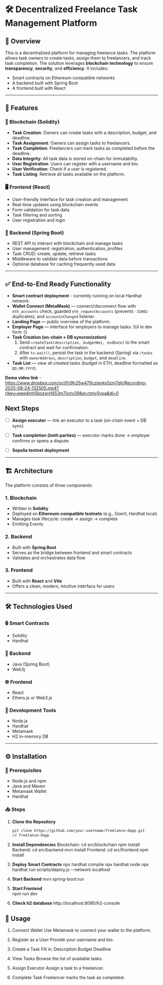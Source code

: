 # 🛠️ Decentralized Freelance Task Management Platform

## 📘 Overview

This is a decentralized platform for managing freelance tasks. The platform allows task owners to create tasks, assign them to freelancers, and track task completion. The solution leverages **blockchain technology** to ensure **transparency**, **security**, and **efficiency**. It includes:

- Smart contracts on Ethereum-compatible networks
- A backend built with Spring Boot
- A frontend built with React

---

## 🚀 Features

### 🔗 Blockchain (Solidity)
- **Task Creation**: Owners can create tasks with a description, budget, and deadline.
- **Task Assignment**: Owners can assign tasks to freelancers.
- **Task Completion**: Freelancers can mark tasks as completed before the deadline.
- **Data Integrity**: All task data is stored on-chain for immutability.
- **User Registration**: Users can register with a username and bio.
- **User Verification**: Check if a user is registered.
- **Task Listing**: Retrieve all tasks available on the platform.

### 🖥️ Frontend (React)
- User-friendly interface for task creation and management
- Real-time updates using blockchain events
- Form validation for task data
- Task filtering and sorting
- User registration and login

### 🧩 Backend (Spring Boot)
- REST API to interact with blockchain and manage tasks
- User management: registration, authentication, profiles
- Task CRUD: create, update, retrieve tasks
- Middleware to validate data before transactions
- Optional database for caching frequently used data

---

## ✅ End-to-End Ready Functionality

- **Smart contract deployment** - сurrently running on local Hardhat network.
- **Wallet Connect (MetaMask)** — connect/disconnect flow with `eth_accounts` check, guarded `eth_requestAccounts` (prevents `-32002` duplicates), and `accountsChanged` listener.
- **Landing Page** — public overview of the platform.
- **Employer Page** — interface for employers to manage tasks. (UI in dev form :))
- **Task Creation (on-chain + DB syncronization)**  
  1) Send `createTask(description, budgetWei, endDate)` to the smart contract and wait for confirmation.  
  2) After `tx.wait()`, persist the task in the backend (Spring) via `/tasks` with `ownerAddress`, `description`, `budget`, and `deadline`.
- **Task List** — view all created tasks (budget in ETH, deadline formatted as `DD.MM.YYYY`).
  
**Demo video link** - https://www.dropbox.com/scl/fi/9h25w479czievko5zm7qh/Recording-2025-08-24-132505.mp4?rlkey=ewq4mh5bszwvf453m7ijctv39&st=tmjy5yoa&dl=0

## Next Steps

- [ ] **Assign executor** — link an executor to a task (on-chain event + DB sync).
- [ ] **Task completion (both parties)** — executor marks done → employer confirms or opens a dispute.
- [ ] **Sepolia testnet deployment**


---

## 🏗️ Architecture

The platform consists of three components:

### 1. Blockchain
- Written in **Solidity**
- Deployed on **Ethereum-compatible testnets** (e.g., Goerli, Hardhat local)
- Manages task lifecycle: create → assign → complete
- Emitting Events

### 2. Backend
- Built with **Spring Boot**
- Serves as the bridge between frontend and smart contracts
- Validates and orchestrates data flow

### 3. Frontend
- Built with **React** and **Vite**
- Offers a clean, modern, intuitive interface for users

---

## 🛠️ Technologies Used

### 🔒 Smart Contracts
- Solidity
- Hardhat

### 🧠 Backend
- Java (Spring Boot)
- Web3j

### 🌐 Frontend
- React
- Ethers.js or Web3.js

### 🔧 Development Tools
- Node.js
- Hardhat
- Metamask
- H2 in-memory DB

---

## ⚙️ Installation

### 🔑 Prerequisites
- Node.js and npm
- Java and Maven
- Metamask Wallet
- Hardhat

### 📥 Steps

1. **Clone the Repository**
   ```bash
   git clone https://github.com/your-username/freelance-dapp.git
   cd freelance-dapp
2. **Install Dependencies**
  Blockchain:
    cd src/blockchain
    npm install
  Backend:
    cd src/backend
    mvn install
  Frontend:
    cd src/frontend
    npm install
3. **Deploy Smart Contracts**
    npx hardhat compile
    npx hardhat node
    npx hardhat run scripts/deploy.js --network localhost

4. **Start Backend**
   mvn spring-boot:run

5. **Start Frontend**   
   npm run dev
   
6. **Check h2 database**
   http://localhost:8080/h2-console

## 🧪 Usage
1. Connect Wallet
Use Metamask to connect your wallet to the platform.

2. Register as a User
Provide your username and bio.

3. Create a Task
Fill in:
Description
Budget
Deadline

4. View Tasks
Browse the list of available tasks.

5. Assign Executor
Assign a task to a freelancer.

6. Complete Task
Freelancer marks the task as completed.
   
